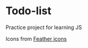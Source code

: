 # Todo-list
Practice project for learning JS

Icons from [Feather icons](https://feathericons.com/)
